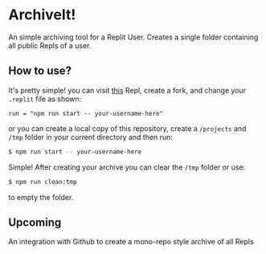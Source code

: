 # ArchiveIt!
An simple archiving tool for a Replit User. Creates a single folder containing all public Repls of a user.

## How to use?
It's pretty simple! you can visit [this](https://replit.com/@RayhanADev/ArchiveIt) Repl, create a fork, and change your `.replit` file as shown:
```
run = "npm run start -- your-username-here"
```

or you can create a local copy of this repository, create a `/projects` and `/tmp` folder in your current directory and then run:
```sh
$ npm run start -- your-username-here
```

Simple! After creating your archive you can clear the `/tmp` folder or use:
```sh
$ npm run clean:tmp
```

to empty the folder.

## Upcoming
An integration with Github to create a mono-repo style archive of all Repls
